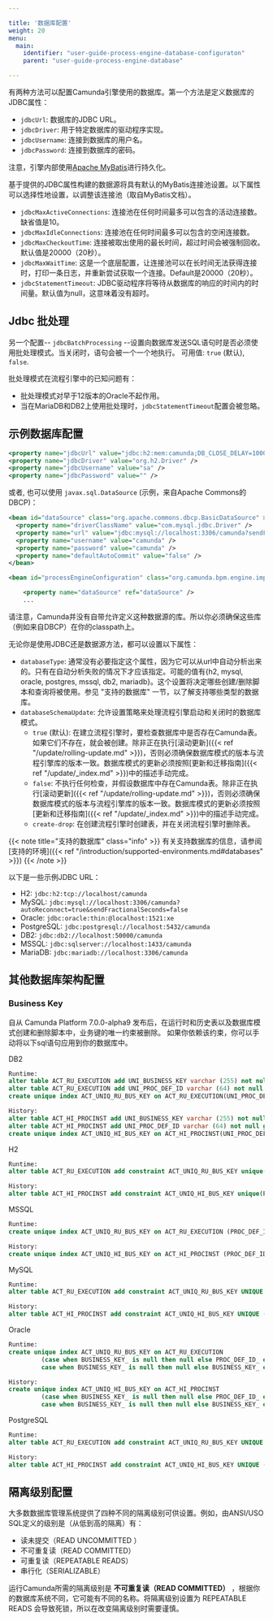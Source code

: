 ```yaml
---

title: '数据库配置'
weight: 20
menu:
  main:
    identifier: "user-guide-process-engine-database-configuraton"
    parent: "user-guide-process-engine-database"

---
```


有两种方法可以配置Camunda引擎使用的数据库。第一个方法是定义数据库的JDBC属性：

* `jdbcUrl`: 数据库的JDBC URL。
* `jdbcDriver`: 用于特定数据库的驱动程序实现。
* `jdbcUsername`: 连接到数据库的用户名。
* `jdbcPassword`: 连接到数据库的密码。

注意，引擎内部使用[Apache MyBatis](http://www.mybatis.org/)进行持久化。

基于提供的JDBC属性构建的数据源将具有默认的MyBatis连接池设置。以下属性可以选择性地设置，以调整该连接池（取自MyBatis文档）。

* `jdbcMaxActiveConnections`: 连接池在任何时间最多可以包含的活动连接数。缺省值是10。
* `jdbcMaxIdleConnections`: 连接池在任何时间最多可以包含的空闲连接数。
* `jdbcMaxCheckoutTime`: 连接被取出使用的最长时间，超过时间会被强制回收。默认值是20000（20秒）。
* `jdbcMaxWaitTime`: 这是一个底层配置，让连接池可以在长时间无法获得连接时，打印一条日志，并重新尝试获取一个连接。Default是20000（20秒）。
* `jdbcStatementTimeout`: JDBC驱动程序将等待从数据库的响应的时间内的时间量。默认值为null，这意味着没有超时。


## Jdbc 批处理

<a name="jdbcBatchProcessing"></a>另一个配置-- `jdbcBatchProcessing` --设置向数据库发送SQL语句时是否必须使用批处理模式。当关闭时，语句会被一个一个地执行。
可用值: `true` (默认), `false`.

批处理模式在流程引擎中的已知问题有：

* 批处理模式对早于12版本的Oracle不起作用。
* 当在MariaDB和DB2上使用批处理时，`jdbcStatementTimeout`配置会被忽略。


## 示例数据库配置

```xml
<property name="jdbcUrl" value="jdbc:h2:mem:camunda;DB_CLOSE_DELAY=1000" />
<property name="jdbcDriver" value="org.h2.Driver" />
<property name="jdbcUsername" value="sa" />
<property name="jdbcPassword" value="" />
```

或者, 也可以使用 `javax.sql.DataSource` (示例，来自Apache Commons的DBCP)：

```xml
<bean id="dataSource" class="org.apache.commons.dbcp.BasicDataSource" >
  <property name="driverClassName" value="com.mysql.jdbc.Driver" />
  <property name="url" value="jdbc:mysql://localhost:3306/camunda?sendFractionalSeconds=false" />
  <property name="username" value="camunda" />
  <property name="password" value="camunda" />
  <property name="defaultAutoCommit" value="false" />
</bean>

<bean id="processEngineConfiguration" class="org.camunda.bpm.engine.impl.cfg.StandaloneProcessEngineConfiguration">

    <property name="dataSource" ref="dataSource" />
    ...
```

请注意，Camunda并没有自带允许定义这种数据源的库。所以你必须确保这些库（例如来自DBCP）在你的classpath上。

无论你是使用JDBC还是数据源方法，都可以设置以下属性：

* `databaseType`: 通常没有必要指定这个属性，因为它可以从url中自动分析出来的。只有在自动分析失败的情况下才应该指定。可能的值有{h2, mysql, oracle, postgres, mssql, db2, mariadb}。这个设置将决定哪些创建/删除脚本和查询将被使用。参见 "支持的数据库" 一节，以了解支持哪些类型的数据库。</li>
* `databaseSchemaUpdate`: 允许设置策略来处理流程引擎启动和关闭时的数据库模式。
  * `true` (默认): 在建立流程引擎时，要检查数据库中是否存在Camunda表。如果它们不存在，就会被创建。除非正在执行[滚动更新]({{< ref "/update/rolling-update.md" >}})，否则必须确保数据库模式的版本与流程引擎库的版本一致。数据库模式的更新必须按照[更新和迁移指南]({{< ref "/update/_index.md" >}})中的描述手动完成。
  * `false`: 不执行任何检查，并假设数据库中存在Camunda表。除非正在执行[滚动更新]({{< ref "/update/rolling-update.md" >}})，否则必须确保数据库模式的版本与流程引擎库的版本一致。数据库模式的更新必须按照[更新和迁移指南]({{< ref "/update/_index.md" >}})中的描述手动完成。
  * `create-drop`: 在创建流程引擎时创建表，并在关闭流程引擎时删除表。

{{< note title="支持的数据库" class="info" >}}
  有关支持数据库的信息，请参阅[支持的环境]({{< ref "/introduction/supported-environments.md#databases" >}})
{{< /note >}}

以下是一些示例JDBC URL：

* H2: `jdbc:h2:tcp://localhost/camunda`
* MySQL: `jdbc:mysql://localhost:3306/camunda?autoReconnect=true&sendFractionalSeconds=false`
* Oracle: `jdbc:oracle:thin:@localhost:1521:xe`
* PostgreSQL: `jdbc:postgresql://localhost:5432/camunda`
* DB2: `jdbc:db2://localhost:50000/camunda`
* MSSQL: `jdbc:sqlserver://localhost:1433/camunda`
* MariaDB: `jdbc:mariadb://localhost:3306/camunda`


## 其他数据库架构配置

### Business Key

自从 Camunda Platform 7.0.0-alpha9 发布后，在运行时和历史表以及数据库模式创建和删除脚本中，业务键的唯一约束被删除。
如果你依赖该约束，你可以手动将以下sql语句应用到你的数据库中。

DB2

```sql
Runtime:
alter table ACT_RU_EXECUTION add UNI_BUSINESS_KEY varchar (255) not null generated always as (case when "BUSINESS_KEY_" is null then "ID_" else "BUSINESS_KEY_" end);
alter table ACT_RU_EXECUTION add UNI_PROC_DEF_ID varchar (64) not null generated always as (case when "PROC_DEF_ID_" is null then "ID_" else "PROC_DEF_ID_" end);
create unique index ACT_UNIQ_RU_BUS_KEY on ACT_RU_EXECUTION(UNI_PROC_DEF_ID, UNI_BUSINESS_KEY);

History:
alter table ACT_HI_PROCINST add UNI_BUSINESS_KEY varchar (255) not null generated always as (case when "BUSINESS_KEY_" is null then "ID_" else "BUSINESS_KEY_" end);
alter table ACT_HI_PROCINST add UNI_PROC_DEF_ID varchar (64) not null generated always as (case when "PROC_DEF_ID_" is null then "ID_" else "PROC_DEF_ID_" end);
create unique index ACT_UNIQ_HI_BUS_KEY on ACT_HI_PROCINST(UNI_PROC_DEF_ID, UNI_BUSINESS_KEY);
```

H2

```sql
Runtime:
alter table ACT_RU_EXECUTION add constraint ACT_UNIQ_RU_BUS_KEY unique(PROC_DEF_ID_, BUSINESS_KEY_);

History:
alter table ACT_HI_PROCINST add constraint ACT_UNIQ_HI_BUS_KEY unique(PROC_DEF_ID_, BUSINESS_KEY_);
```

MSSQL

```sql
Runtime:
create unique index ACT_UNIQ_RU_BUS_KEY on ACT_RU_EXECUTION (PROC_DEF_ID_, BUSINESS_KEY_) where BUSINESS_KEY_ is not null;

History:
create unique index ACT_UNIQ_HI_BUS_KEY on ACT_HI_PROCINST (PROC_DEF_ID_, BUSINESS_KEY_) where BUSINESS_KEY_ is not null;
```

MySQL

```sql
Runtime:
alter table ACT_RU_EXECUTION add constraint ACT_UNIQ_RU_BUS_KEY UNIQUE (PROC_DEF_ID_, BUSINESS_KEY_);

History:
alter table ACT_HI_PROCINST add constraint ACT_UNIQ_HI_BUS_KEY UNIQUE (PROC_DEF_ID_, BUSINESS_KEY_);
```

Oracle

```sql
Runtime:
create unique index ACT_UNIQ_RU_BUS_KEY on ACT_RU_EXECUTION
         (case when BUSINESS_KEY_ is null then null else PROC_DEF_ID_ end,
         case when BUSINESS_KEY_ is null then null else BUSINESS_KEY_ end);

History:
create unique index ACT_UNIQ_HI_BUS_KEY on ACT_HI_PROCINST
         (case when BUSINESS_KEY_ is null then null else PROC_DEF_ID_ end,
         case when BUSINESS_KEY_ is null then null else BUSINESS_KEY_ end);
```

PostgreSQL

```sql
Runtime:
alter table ACT_RU_EXECUTION add constraint ACT_UNIQ_RU_BUS_KEY UNIQUE (PROC_DEF_ID_, BUSINESS_KEY_);

History:
alter table ACT_HI_PROCINST add constraint ACT_UNIQ_HI_BUS_KEY UNIQUE (PROC_DEF_ID_, BUSINESS_KEY_);
```

## 隔离级别配置

大多数数据库管理系统提供了四种不同的隔离级别可供设置。例如，由ANSI/USO SQL定义的级别是（从低到高的隔离）有：

* 读未提交（READ UNCOMMITTED ）
* 不可重复读（READ COMMITTED）
* 可重复读（REPEATABLE READS）
* 串行化（SERIALIZABLE）

运行Camunda所需的隔离级别是 **不可重复读（READ COMMITTED）** ，根据你的数据库系统不同，它可能有不同的名称。将隔离级别设置为 REPEATABLE READS 会导致死锁，所以在改变隔离级别时需要谨慎。
